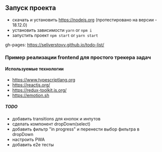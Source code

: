 ## Запуск проекта
- скачать и установить https://nodejs.org (протестировано на версии - 18.12.0)
- установить зависимости `yarn` or `npm i`
- запустить проект `npm start` or `yarn start`

gh-pages: https://seliverstovv.github.io/todo-list/

### Пример реализации frontend для простого трекера задач

#### Используемые технологии
- https://www.typescriptlang.org
- https://reactjs.org/
- https://redux-toolkit.js.org/
- https://emotion.sh

##### TODO
- добавить transitions для кнопок и инпутов
- сделать компонент dropDown(select)
- добавить фильтр "in progress" и перенести выбор фильтра в dropDown
- настроить PWA
- добавить e2e тесты